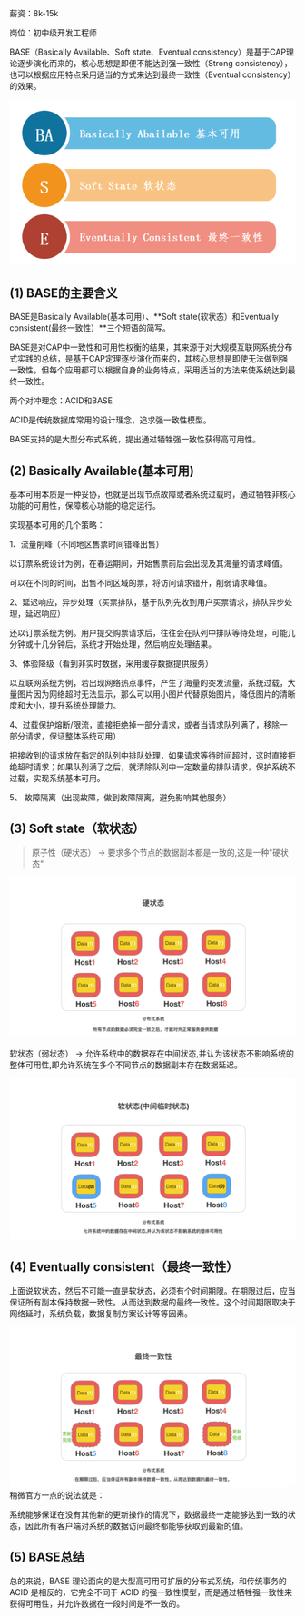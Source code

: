 薪资：8k-15k

岗位：初中级开发工程师

BASE（Basically Available、Soft state、Eventual consistency）是基于CAP理论逐步演化而来的，核心思想是即便不能达到强一致性（Strong consistency），也可以根据应用特点采用适当的方式来达到最终一致性（Eventual consistency）的效果。

![1695887360918-d05d2e33-2d39-4f6a-8e57-125528102c0b.png](./assets/1695887360918-d05d2e33-2d39-4f6a-8e57-125528102c0b.png)

## (1) BASE的主要含义

BASE是Basically Available(基本可用）、**Soft state(软状态）和Eventually consistent(最终一致性）**三个短语的简写。

BASE是对CAP中一致性和可用性权衡的结果，其来源于对大规模互联网系统分布式实践的总结，是基于CAP定理逐步演化而来的，其核心思想是即使无法做到强一致性，但每个应用都可以根据自身的业务特点，采用适当的方法来使系统达到最终一致性。

两个对冲理念：ACID和BASE

ACID是传统数据库常用的设计理念，追求强一致性模型。

BASE支持的是大型分布式系统，提出通过牺牲强一致性获得高可用性。

## (2) Basically Available(基本可用)

基本可用本质是一种妥协，也就是出现节点故障或者系统过载时，通过牺牲非核心功能的可用性，保障核心功能的稳定运行。

实现基本可用的几个策略：

1、流量削峰（不同地区售票时间错峰出售）

以订票系统设计为例，在春运期间，开始售票前后会出现及其海量的请求峰值。

可以在不同的时间，出售不同区域的票，将访问请求错开，削弱请求峰值。

2、延迟响应，异步处理（买票排队，基于队列先收到用户买票请求，排队异步处理，延迟响应）

还以订票系统为例。用户提交购票请求后，往往会在队列中排队等待处理，可能几分钟或十几分钟后，系统才开始处理，然后响应处理结果。

3、体验降级（看到非实时数据，采用缓存数据提供服务）

以互联网系统为例，若出现网络热点事件，产生了海量的突发流量，系统过载，大量图片因为网络超时无法显示，那么可以用小图片代替原始图片，降低图片的清晰度和大小，提升系统处理能力。

4、过载保护熔断/限流，直接拒绝掉一部分请求，或者当请求队列满了，移除一部分请求，保证整体系统可用）

把接收到的请求放在指定的队列中排队处理，如果请求等待时间超时，这时直接拒绝超时请求；如果队列满了之后，就清除队列中一定数量的排队请求，保护系统不过载，实现系统基本可用。

5、 故障隔离（出现故障，做到故障隔离，避免影响其他服务）

## (3) Soft state（软状态）
>
> 原子性（硬状态） -> 要求多个节点的数据副本都是一致的,这是一种"硬状态"
>

![1695887730861-b283fb00-2697-440e-b7ca-e6d4273bab1e.png](./assets/1695887730861-b283fb00-2697-440e-b7ca-e6d4273bab1e.png)

软状态（弱状态） -> 允许系统中的数据存在中间状态,并认为该状态不影响系统的整体可用性,即允许系统在多个不同节点的数据副本存在数据延迟。

![1695887752843-f18f9d33-71db-4b27-8e62-3e2a6ed62a70.png](./assets/1695887752843-f18f9d33-71db-4b27-8e62-3e2a6ed62a70.png)

## (4) Eventually consistent（最终一致性）

上面说软状态，然后不可能一直是软状态，必须有个时间期限。在期限过后，应当保证所有副本保持数据一致性。从而达到数据的最终一致性。这个时间期限取决于网络延时，系统负载，数据复制方案设计等等因素。

![1695887862032-f9e54d72-e901-49b7-a100-93dc82e79e0b.png](./assets/1695887862032-f9e54d72-e901-49b7-a100-93dc82e79e0b.png)稍微官方一点的说法就是：

系统能够保证在没有其他新的更新操作的情况下，数据最终一定能够达到一致的状态，因此所有客户端对系统的数据访问最终都能够获取到最新的值。

## (5) BASE总结

总的来说，BASE 理论面向的是大型高可用可扩展的分布式系统，和传统事务的 ACID 是相反的，它完全不同于 ACID 的强一致性模型，而是通过牺牲强一致性来获得可用性，并允许数据在一段时间是不一致的。
